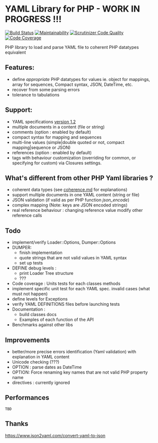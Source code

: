 # YAML Library for PHP - WORK IN PROGRESS !!!

[![Build Status](https://travis-ci.org/dallgoot/yaml.svg?branch=master)](https://travis-ci.org/dallgoot/yaml) [![Maintainability](https://api.codeclimate.com/v1/badges/dfae4b8e665a1d728e3d/maintainability)](https://codeclimate.com/github/dallgoot/yaml/maintainability) [![Scrutinizer Code Quality](https://scrutinizer-ci.com/g/dallgoot/yaml/badges/quality-score.png?b=master)](https://scrutinizer-ci.com/g/dallgoot/yaml/?branch=master) [![Code Coverage](https://scrutinizer-ci.com/g/dallgoot/yaml/badges/coverage.png?b=master)](https://scrutinizer-ci.com/g/dallgoot/yaml/?branch=master)

PHP library to load and parse YAML file to coherent PHP datatypes equivalent

## Features:

- define *appropriate* PHP datatypes for values ie. object for mappings, array for sequences, Compact syntax, JSON, DateTime, etc.
- recover from some parsing errors
- tolerance to tabulations

## Support:

- YAML specifications [version 1.2](http://yaml.org/spec/1.2/spec.html)
- multiple documents in a content (file or string)
- comments (option : enabled by default)
- compact syntax for mapping and sequences
- multi-line values (simple|double quoted or not, compact mapping|sequence or JSON)
- references (option : enabled by default)
- tags with behaviour customization (overriding for common, or specifying for custom) via Closures settings.

## What's different from other PHP Yaml libraries ?

- coherent data types (see [coherence.md](./documentation/coherence.md) for explanations)
- support multiple documents in one YAML content (string or file)
- JSON validation (if valid as per PHP function *json_encode*)
- complex mapping (Note: keys are JSON encoded strings)
- real reference behaviour : changing reference value modify other reference calls

## Todo

- implement/verify Loader::Options, Dumper::Options
- DUMPER:
  - finish implementation
  - quote strings that are not valid values in YAML syntax
  - set up tests
- DEFINE debug levels :
  - print Loader Tree structure
  - ???
- Code coverage : Units tests for each classes methods
- implement specific unit test for each YAML spec. invalid cases (what must not happen)
- define levels for Exceptions
- verify YAML DEFINITIONS files before launching tests
- Documentation :
  - build classes docs
  - Examples of each function of the API
- Benchmarks against other libs

## Improvements

- better/more precise errors identification (Yaml validation) with explanation in YAML content
- Unicode checking (???)
- OPTION : parse dates as DateTime
- OPTION: Force renaming key names that are not valid PHP property name
- directives : currently ignored

## Performances

    TBD

## Thanks

https://www.json2yaml.com/convert-yaml-to-json
